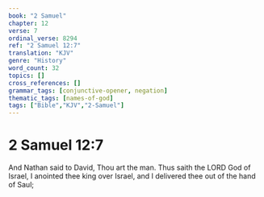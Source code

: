 ```yaml
---
book: "2 Samuel"
chapter: 12
verse: 7
ordinal_verse: 8294
ref: "2 Samuel 12:7"
translation: "KJV"
genre: "History"
word_count: 32
topics: []
cross_references: []
grammar_tags: [conjunctive-opener, negation]
thematic_tags: [names-of-god]
tags: ["Bible","KJV","2-Samuel"]
---
```


# 2 Samuel 12:7

And Nathan said to David, Thou art the man. Thus saith the LORD God of Israel, I anointed thee king over Israel, and I delivered thee out of the hand of Saul;
